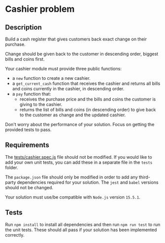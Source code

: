 # Cashier problem

## Description

Build a cash register that gives customers back exact change on their purchase.

Change should be given back to the customer in descending order, biggest bills and coins first.

Your cashier module must provide three public functions:

- a `new` function to create a new cashier.
- a `get_current_cash` function that receives the cashier and returns all bills and coins currently in the cashier, in descending order.
- a `pay` function that:
  - receives the purchase price and the bills and coins the customer is giving to the cashier.
  - returns the list of bills and coins (in descending order) to give back to the customer as change and the updated cashier.

Don't worry about the performance of your solution. Focus on getting the provided tests to pass.

## Requirements

The [tests/cashier.spec.js](tests/cashier.spec.js) file should not be modified. If you would like to add your own unit tests, you
can add these in a separate file in the `tests` folder.

The `package.json` file should only be modified in order to add any third-party dependencies required for your solution. The `jest` and `babel` versions should not be changed.

Your solution must use/be compatible with `Node.js` version `15.5.1`.

## Tests

Run `npm install` to install all dependencies and then run `npm run test` to run the unit tests. These should all pass if your solution has been implemented correctly.